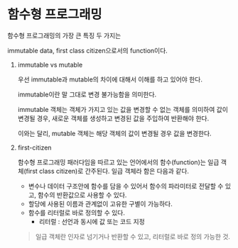 # 함수형 프로그래밍

함수형 프로그래밍의 가장 큰 특징 두 가지는 

immutable data, first class citizen으로서의 function이다.

1. immutable vs mutable

    우선 immutable과 mutable의 차이에 대해서 이해를 하고 있어야 한다. 

    immutable이란 말 그대로 변경 불가능함을 의미한다. 

    immutable 객체는 객체가 가지고 있는 값을 변경할 수 없는 객체를 의미하여 값이 변경될 경우, 새로운 객체를 생성하고 변경된 값을 주입하여 반환해야 한다. 

    이와는 달리, mutable 객체는 해당 객체의 값이 변경될 경우 값을 변경한다.
    

2. first-citizen

    함수형 프로그래밍 패러다임을 따르고 있는 언어에서의 함수(function)는 일급 객체(first class citizen)로 간주된다. 일급 객체라 함은 다음과 같다.

    + 변수나 데이터 구조안에 함수를 담을 수 있어서 함수의 파라미터로 전달할 수 있고, 함수의 반환값으로 사용할 수 있다.
    + 할당에 사용된 이름과 관계없이 고유한 구별이 가능하다.
    + 함수를 리터럴로 바로 정의할 수 있다.
        - 리터럴 : 선언과 동시에 값 또는 코드 지정

    > 일급 객체란 인자로 넘기거나 반환할 수 있고, 리터럴로 바로 정의 가능한 것.



